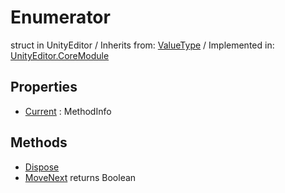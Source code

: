 # Enumerator
struct in UnityEditor
 / Inherits from: <a href="https://docs.unity3d.com/6000.0/Documentation/ScriptReference/ValueType.html">ValueType</a> / Implemented in: <a href="https://docs.unity3d.com/6000.0/Documentation/ScriptReference/UnityEditor.CoreModule.html">UnityEditor.CoreModule</a>
## Properties
- <a href="https://docs.unity3d.com/6000.0/Documentation/ScriptReference/Enumerator-Current.html">Current</a> : MethodInfo
## Methods
- <a href="https://docs.unity3d.com/6000.0/Documentation/ScriptReference/Enumerator.Dispose.html">Dispose</a>
- <a href="https://docs.unity3d.com/6000.0/Documentation/ScriptReference/Enumerator.MoveNext.html">MoveNext</a> returns Boolean
